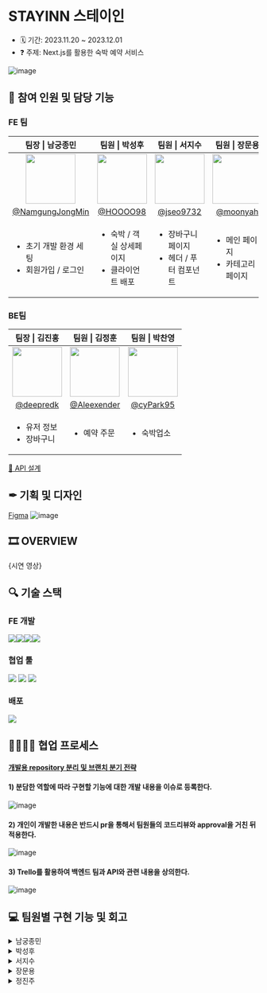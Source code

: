 # STAYINN 스테이인
- 🗓 기간: 2023.11.20 ~ 2023.12.01
- ❓ 주제: Next.js를 활용한 숙박 예약 서비스

![image](https://github.com/NamgungJongMin/KDT_Y_FE_Mini-Project/assets/100336573/fc400c15-323f-4a9d-8ee3-03e3b5ea9ff8)

## 👭 참여 인원 및 담당 기능

### FE 팀
<table>
  <thead>
    <tr>
      <th align="center"> 팀장 | 남궁종민 </th>
      <th align="center"> 팀원 | 박성후 </th>
      <th align="center"> 팀원 | 서지수 </th>
      <th align="center"> 팀원 | 장문용 </th>
      <th align="center"> 팀원 | 정진주 </th>
    </tr>
  </thead>
  <tbody>
    <tr>
      <td align="center">
        <a target="_blank" rel="noopener noreferrer nofollow" href="https://github.com/NamgungJongMin">
          <img src="https://avatars.githubusercontent.com/u/100336573?v=4" width="100" style="max-width: 100%;">
        </a>
      </td>
      <td align="center">
        <a target="_blank" rel="noopener noreferrer nofollow" href="https://github.com/HOOOO98">
          <img src="https://avatars.githubusercontent.com/u/120024673?v=4" width="100" style="max-width: 100%;">
        </a>
      </td>
      <td align="center">
        <a target="_blank" rel="noopener noreferrer nofollow" href="https://github.com/jseo9732">
          <img src="https://avatars.githubusercontent.com/u/79249376?v=4" width="100" style="max-width: 100%;">
        </a>
      </td>
      <td align="center">
        <a target="_blank" rel="noopener noreferrer nofollow" href="https://github.com/moonyah">
          <img src="https://avatars.githubusercontent.com/u/51106050?v=4" width="100" style="max-width: 100%;">
        </a>
      </td>
      <td align="center">
         <a target="_blank" rel="noopener noreferrer nofollow" href="https://github.com/jinjoo-jung">
          <img src="https://avatars.githubusercontent.com/u/85981963?v=4" width="100" style="max-width: 100%;">
        </a>
      </td>
    </tr>
    <tr>
      <td align="center">
        <a href="https://github.com/NamgungJongMin">@NamgungJongMin</a>
      </td>
      <td align="center">
         <a href="https://github.com/HOOOO98">@HOOOO98</a>
      </td>
      <td align="center">
        <a href="https://github.com/jseo9732">@jseo9732</a>
      </td>
      <td align="center">
        <a href="https://github.com/moonyah">@moonyah</a>
      </td>
      <td align="center">
        <a href="https://github.com/jinjoo-jung">@jinjoo-jung</a>
      </td>
    </tr>
    <tr>
      <td>
        <ul>
          <li>초기 개발 환경 세팅</li>
          <li>회원가입 / 로그인</li>
        </ul>
      </td>
      <td>
        <ul>
          <li>숙박 / 객실 상세페이지</li>
          <li>클라이언트 배포</li>
        </ul>
      </td>
      <td>
        <ul>
          <li>장바구니 페이지</li>
          <li>헤더 / 푸터 컴포넌트</li>
        </ul>
      </td>
      <td>
        <ul>
          <li>메인 페이지</li>
          <li>카테고리 페이지</li>
        </ul>
      </td>
      <td>
        <ul>
          <li>예약 관련 페이지</li>
          <li>예약 주문/내역/상세</li>
        </ul>
      </td>
    </tr>
  </tbody>
</table>

### BE팀
<table>
  <thead>
    <tr>
      <th align="center"> 팀장 | 김진홍 </th>
      <th align="center"> 팀원 | 김정훈 </th>
      <th align="center"> 팀원 | 박찬영 </th>
    </tr>
  </thead>
  <tbody>
    <tr>
      <td align="center">
        <a target="_blank" rel="noopener noreferrer nofollow" href="https://github.com/deepredk">
          <img src="https://avatars.githubusercontent.com/u/33937365?v=4" width="100" style="max-width: 100%;">
        </a>
      </td>
      <td align="center">
        <a target="_blank" rel="noopener noreferrer nofollow" href="https://github.com/Aleexender">
          <img src="https://avatars.githubusercontent.com/u/111270670?v=4" width="100" style="max-width: 100%;">
        </a>
      </td>
      <td align="center">
        <a target="_blank" rel="noopener noreferrer nofollow" href="https://github.com/cyPark95">
          <img src="https://avatars.githubusercontent.com/u/139435149?v=4" width="100" style="max-width: 100%;">
        </a>
      </td>
    </tr>
    <tr>
      <td align="center">
        <a href="https://github.com/deepredk">@deepredk</a>
      </td>
      <td align="center">
         <a href="https://github.com/Aleexender">@Aleexender</a>
      </td>
      <td align="center">
        <a href="https://github.com/cyPark95">@cyPark95</a>
      </td>
      </td>
    </tr>
    <tr>
      <td>
        <ul>
          <li>유저 정보</li>
          <li>장바구니</li>
        </ul>
      </td>
      <td>
        <ul>
          <li>예약 주문</li>
        </ul>
      </td>
      <td>
        <ul>
          <li>숙박업소</li>
        </ul>
      </td>
    </tr>
  </tbody>
</table>

[📃 API 설계](https://warp-pirate-416.notion.site/API-b5c1d20ce66c4ce6acecef33346d23f6?pvs=4)

## ✒ 기획 및 디자인
[Figma](https://www.figma.com/file/uRO4rM5NR5F1WTIsv6ALWD/12%EA%B1%B8%EC%A7%80%EB%A7%90%EC%A1%B0?type=design&node-id=0%3A1&mode=design&t=lb9HC4Ru4KkXi07p-1)
![image](https://github.com/NamgungJongMin/KDT_Y_FE_Mini-Project/assets/100336573/41d802fc-999d-4961-a6ae-e34fe093be41)

## 🎞 OVERVIEW

{시연 영상}

## 🔍️ 기술 스택

### FE 개발
<div style="display: flex;">
  <img src="https://img.shields.io/badge/react-%2320232a?style=for-the-badge&logo=react&logoColor=%2361DAFB" />
  <img src="https://img.shields.io/badge/Next.js-000000?style=for-the-badge&logo=Next.js&logoColor=white" />
  <img src="https://img.shields.io/badge/typescript-%23007ACC.svg?style=for-the-badge&logo=typescript&logoColor=white" />
  <img src="https://img.shields.io/badge/Recoil-3578E5?style=for-the-badge&logo=Recoil&logoColor=white" />
</div>

### 협업 툴
<div>
 <img src="https://img.shields.io/badge/github-181717?style=for-the-badge&logo=github&logoColor=white" />
 <img src="https://img.shields.io/badge/Trello-0052CC?style=for-the-badge&logo=Trello&logoColor=white" />
 <img src="https://img.shields.io/badge/Slack-4A154B?style=for-the-badge&logo=Slack&logoColor=white" />
</div>

### 배포
<img src="https://img.shields.io/badge/Vercel-000000?style=for-the-badge&logo=Vercel&logoColor=white" />

## 👨‍👨‍👦‍👦 협업 프로세스

#### [개발용 repository 분리 및 브랜치 분기 전략](https://warp-pirate-416.notion.site/caba5079fcc64628bebb8bd56a768054?pvs=4)

#### 1) 분담한 역할에 따라 구현할 기능에 대한 개발 내용을 이슈로 등록한다.
![image](https://github.com/NamgungJongMin/KDT_Y_FE_Mini-Project/assets/100336573/5735a483-fc18-4213-9f0d-d49daed22509)

#### 2) 개인이 개발한 내용은 반드시 pr을 통해서 팀원들의 코드리뷰와 approval을 거친 뒤 적용한다.
![image](https://github.com/NamgungJongMin/KDT_Y_FE_Mini-Project/assets/100336573/6fcc8332-588e-43cc-a647-b691301848b3)

#### 3) Trello를 활용하여 백엔드 팀과 API와 관련 내용을 상의한다.
![image](https://github.com/NamgungJongMin/KDT_Y_FE_Mini-Project/assets/100336573/dbd0c28f-83ea-41a5-b295-817215eef61d)

## 💻 팀원별 구현 기능 및 회고

<details>
<summary>남궁종민</summary>

## 주요 기능

|                           기능 명                           |                                                기능 명                                             |
| :-------------------------------------------------------------------------------------------------------: | :-------------------------------------------------------------------------------------------------------: |
|{gif 이미지} | {gif 이미지} |


## 💥 트러블 슈팅


## 회고

</details>


<details>
<summary>박성후</summary>

## 주요 기능

|                           기능 명                           |                                                기능 명                                             |
| :-------------------------------------------------------------------------------------------------------: | :-------------------------------------------------------------------------------------------------------: |
|{gif 이미지} | {gif 이미지} |


## 💥 트러블 슈팅


## 회고

</details>


<details>
<summary>서지수</summary>

## 주요 기능

|                           기능 명                           |                                                기능 명                                             |
| :-------------------------------------------------------------------------------------------------------: | :-------------------------------------------------------------------------------------------------------: |
|{gif 이미지} | {gif 이미지} |


## 💥 트러블 슈팅


## 회고

</details>


<details>
<summary>장문용</summary>

## 주요 기능

|                           기능 명                           |                                                기능 명                                             |
| :-------------------------------------------------------------------------------------------------------: | :-------------------------------------------------------------------------------------------------------: |
|{gif 이미지} | {gif 이미지} |


## 💥 트러블 슈팅


## 회고

</details>


<details>
<summary>정진주</summary>

## 주요 기능

|                           기능 명                           |                                                기능 명                                             |
| :-------------------------------------------------------------------------------------------------------: | :-------------------------------------------------------------------------------------------------------: |
|{gif 이미지} | {gif 이미지} |


## 💥 트러블 슈팅


## 회고

</details>





